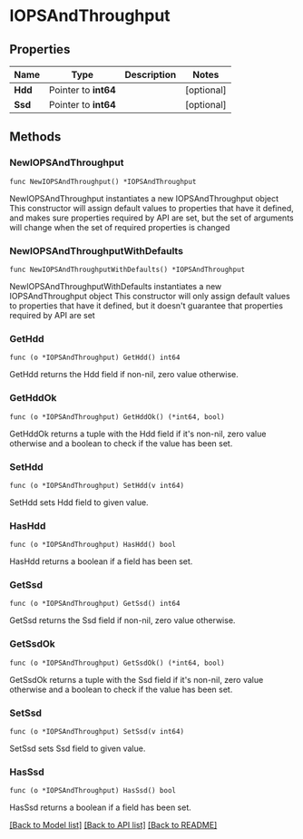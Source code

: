 # IOPSAndThroughput

## Properties

Name | Type | Description | Notes
------------ | ------------- | ------------- | -------------
**Hdd** | Pointer to **int64** |  | [optional] 
**Ssd** | Pointer to **int64** |  | [optional] 

## Methods

### NewIOPSAndThroughput

`func NewIOPSAndThroughput() *IOPSAndThroughput`

NewIOPSAndThroughput instantiates a new IOPSAndThroughput object
This constructor will assign default values to properties that have it defined,
and makes sure properties required by API are set, but the set of arguments
will change when the set of required properties is changed

### NewIOPSAndThroughputWithDefaults

`func NewIOPSAndThroughputWithDefaults() *IOPSAndThroughput`

NewIOPSAndThroughputWithDefaults instantiates a new IOPSAndThroughput object
This constructor will only assign default values to properties that have it defined,
but it doesn't guarantee that properties required by API are set

### GetHdd

`func (o *IOPSAndThroughput) GetHdd() int64`

GetHdd returns the Hdd field if non-nil, zero value otherwise.

### GetHddOk

`func (o *IOPSAndThroughput) GetHddOk() (*int64, bool)`

GetHddOk returns a tuple with the Hdd field if it's non-nil, zero value otherwise
and a boolean to check if the value has been set.

### SetHdd

`func (o *IOPSAndThroughput) SetHdd(v int64)`

SetHdd sets Hdd field to given value.

### HasHdd

`func (o *IOPSAndThroughput) HasHdd() bool`

HasHdd returns a boolean if a field has been set.

### GetSsd

`func (o *IOPSAndThroughput) GetSsd() int64`

GetSsd returns the Ssd field if non-nil, zero value otherwise.

### GetSsdOk

`func (o *IOPSAndThroughput) GetSsdOk() (*int64, bool)`

GetSsdOk returns a tuple with the Ssd field if it's non-nil, zero value otherwise
and a boolean to check if the value has been set.

### SetSsd

`func (o *IOPSAndThroughput) SetSsd(v int64)`

SetSsd sets Ssd field to given value.

### HasSsd

`func (o *IOPSAndThroughput) HasSsd() bool`

HasSsd returns a boolean if a field has been set.


[[Back to Model list]](../README.md#documentation-for-models) [[Back to API list]](../README.md#documentation-for-api-endpoints) [[Back to README]](../README.md)


